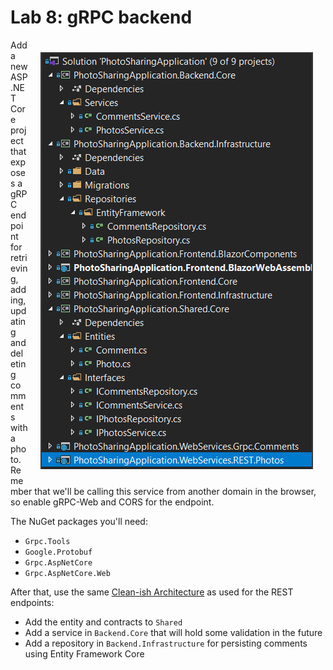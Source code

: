 # Lab 8: gRPC backend

<img align="right" src="img/lab8-solution-structure-with-grpc-backend.png" alt="Lab 8 solution structure" style="margin: 20px;">

Add a new ASP.NET Core project that exposes a gRPC endpoint for retrieving, adding, updating and deleting comments with a photo. Remember that we'll be calling this service from another domain in the browser, so enable gRPC-Web and CORS for the endpoint.

The NuGet packages you'll need:
* `Grpc.Tools`
* `Google.Protobuf`
* `Grpc.AspNetCore`
* `Grpc.AspNetCore.Web`

After that, use the same [Clean-ish Architecture](https://blog.cleancoder.com/uncle-bob/2012/08/13/the-clean-architecture.html) as used for the REST endpoints:
* Add the entity and contracts to `Shared`
* Add a service in `Backend.Core` that will hold some validation in the future
* Add a repository in `Backend.Infrastructure` for persisting comments using Entity Framework Core
